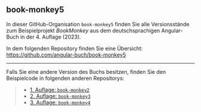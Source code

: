 ## book-monkey5

In dieser GitHub-Organisation `book-monkey5` finden Sie alle Versionsstände zum Beispielprojekt *BookMonkey* aus dem deutschsprachigen Angular-Buch in der 4. Auflage (2023).

In dem folgenden Repository finden Sie eine Übersicht:
https://github.com/angular-buch/book-monkey5

---


Falls Sie eine andere Version des Buchs besitzen, finden Sie den Beispielcode in folgenden anderen Repositorys:
> * [1. Auflage: `book-monkey2`](https://github.com/angular-buch/book-monkey2)
> * [2. Auflage: `book-monkey3`](https://github.com/angular-buch/book-monkey3)
> * [3. Auflage: `book-monkey4`](https://github.com/angular-buch/book-monkey4)
